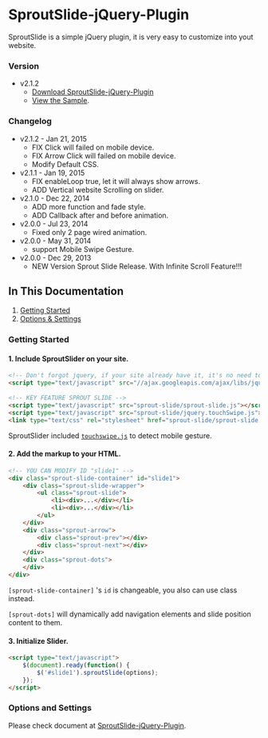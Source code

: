 SproutSlide-jQuery-Plugin
=========================

SproutSlide is a simple jQuery plugin, it is very easy to customize into yout website.

### Version
* v2.1.2
  * [Download SproutSlide-jQuery-Plugin](https://github.com/wubaibai/SproutSlide-jQuery-Plugin/archive/master.zip)
  * [View the Sample](http://lab.25sprout.com/SproutSlide-jQuery-Plugin/).

### Changelog

* v2.1.2 - Jan 21, 2015
  * FIX <a> Click will failed on mobile device.
  * FIX Arrow Click will failed on mobile device.
  * Modify Default CSS.
* v2.1.1 - Jan 19, 2015
  * FIX enableLoop true, let it will always show arrows.
  * ADD Vertical website Scrolling on slider.
* v2.1.0 - Dec 22, 2014
  * ADD more function and fade style.
  * ADD Callback after and before animation.
* v2.0.0 - Jul 23, 2014
  * Fixed only 2 page wired animation.
* v2.0.0 - May 31, 2014
  * support Mobile Swipe Gesture.
* v2.0.0 - Dec 29, 2013
  * NEW Version Sprout Slide Release. With Infinite Scroll Feature!!!


## In This Documentation

1. [Getting Started](#getting-started)
2. [Options & Settings](#options-and-settings)


### Getting Started

#### 1. Include SproutSlider on your site.

```html
<!-- Don't forgot jquery, if your site already have it, it's no need to include again.-->
<script type="text/javascript" src="//ajax.googleapis.com/ajax/libs/jquery/1.9.0/jquery.min.js"></script>
 
<!-- KEY FEATURE SPROUT SLIDE -->
<script type="text/javascript" src="sprout-slide/sprout-slide.js"></script>
<script type="text/javascript" src="sprout-slide/jquery.touchSwipe.js"></script>
<link type="text/css" rel="stylesheet" href="sprout-slide/sprout-slide.css">
```

SproutSlider included [`touchswipe.js`](https://github.com/mattbryson/TouchSwipe-Jquery-Plugin) to detect mobile gesture.

#### 2. Add the markup to your HTML.

```html
<!-- YOU CAN MODIFY ID "slide1" -->
<div class="sprout-slide-container" id="slide1">
	<div class="sprout-slide-wrapper">
		<ul class="sprout-slide">
			<li><div>...</div></li>
			<li><div>...</div></li>
		</ul>
	</div>
	<div class="sprout-arrow">
		<div class="sprout-prev"></div>
		<div class="sprout-next"></div>
	</div>
	<div class="sprout-dots">
	</div>
</div>
```

`[sprout-slide-container]` 's `id` is changeable, you also can use class instead.

`[sprout-dots]` will dynamically add navigation elements and slide position content to them.


#### 3. Initialize Slider.

```html
<script type="text/javascript">
	$(document).ready(function() {
		$('#slide1').sproutSlide(options);
	});
</script>
```


### Options and Settings

Please check document at [SproutSlide-jQuery-Plugin](http://lab.25sprout.com/SproutSlide-jQuery-Plugin/).


